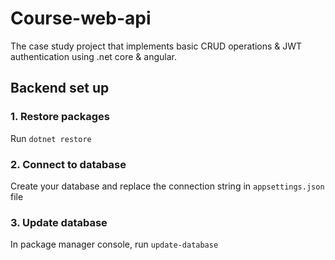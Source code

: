 # Course-web-api
The case study project that implements basic CRUD operations &amp; JWT authentication using .net core &amp; angular.

## Backend set up

### 1. Restore packages
Run ``` dotnet restore ```

### 2. Connect to database
Create your database and replace the connection string in ```appsettings.json``` file

### 3. Update database
In package manager console, run ```update-database```
